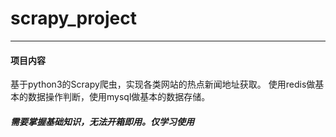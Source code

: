 # scrapy_project
---
#### 项目内容 
基于python3的Scrapy爬虫，实现各类网站的热点新闻地址获取。
使用redis做基本的数据操作判断，使用mysql做基本的数据存储。





##### 需要掌握基础知识，无法开箱即用。仅学习使用